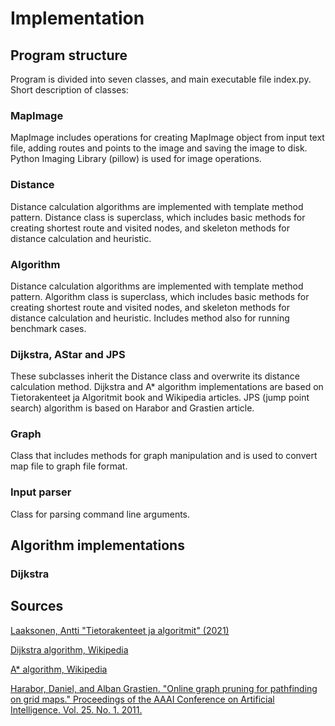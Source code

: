 # Implementation
## Program structure
Program is divided into seven classes, and main executable file index.py. Short description of classes:
### MapImage
MapImage includes operations for creating MapImage object from input text file, adding routes and points to the image and saving the image to disk. Python Imaging Library (pillow) is used for image operations.
### Distance
Distance calculation algorithms are implemented with template method pattern. Distance class is superclass, which includes basic methods for creating shortest route and visited nodes, and skeleton methods for distance calculation and heuristic.
### Algorithm
Distance calculation algorithms are implemented with template method pattern. Algorithm class is superclass, which includes basic methods for creating shortest route and visited nodes, and skeleton methods for distance calculation and heuristic. Includes method also for running benchmark cases.
### Dijkstra, AStar and JPS 
These subclasses inherit the Distance class and overwrite its distance calculation method. Dijkstra and A* algorithm implementations are based on Tietorakenteet ja Algoritmit book and Wikipedia articles. JPS (jump point search) algorithm is based on Harabor and Grastien article.
### Graph
Class that includes methods for graph manipulation and is used to convert map file to graph file format.
### Input parser
Class for parsing command line arguments.

## Algorithm implementations

### Dijkstra

## Sources
[Laaksonen, Antti "Tietorakenteet ja algoritmit" (2021)](https://github.com/hy-tira/tirakirja/raw/master/tirakirja.pdf)

[Dijkstra algorithm, Wikipedia](https://en.wikipedia.org/wiki/Dijkstra%27s_algorithm)

[A* algorithm, Wikipedia](https://en.wikipedia.org/wiki/A*_search_algorithm)

[Harabor, Daniel, and Alban Grastien. "Online graph pruning for pathfinding on grid maps." Proceedings of the AAAI Conference on Artificial Intelligence. Vol. 25. No. 1. 2011.](http://users.cecs.anu.edu.au/~dharabor/data/papers/harabor-grastien-aaai11.pdf)
